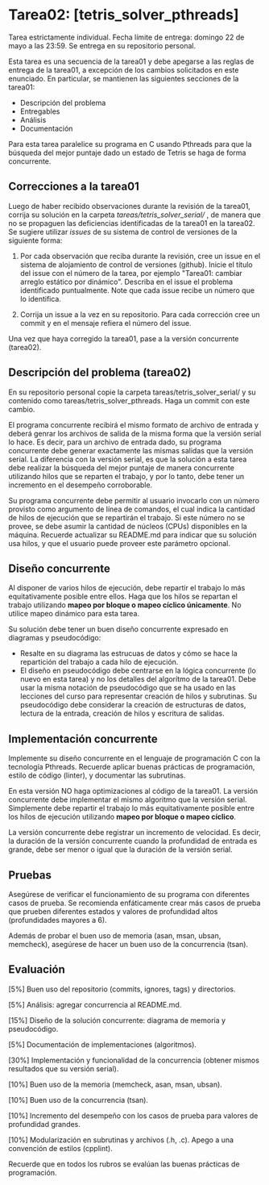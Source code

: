 # Tarea02: [tetris_solver_pthreads]

Tarea estrictamente individual. Fecha límite de entrega: domingo 22 de mayo a las 23:59. Se entrega en su repositorio personal.

Esta tarea es una secuencia de la tarea01 y debe apegarse a las reglas de entrega de la tarea01, a excepción de los cambios solicitados en este enunciado. En particular, se mantienen las siguientes secciones de la tarea01:

* Descripción del problema
* Entregables
* Análisis
* Documentación

Para esta tarea paralelice su programa en C usando Pthreads para que la búsqueda del mejor puntaje dado un estado de Tetris se haga de forma concurrente.

## Correcciones a la tarea01

Luego de haber recibido observaciones durante la revisión de la tarea01, corrija su solución en la carpeta *tareas/tetris_solver_serial/* , de manera que no se propaguen las deficiencias identificadas de la tarea01 en la tarea02. Se sugiere utilizar *issues* de su sistema de control de versiones de la siguiente forma:

1. Por cada observación que reciba durante la revisión, cree un issue en el sistema de alojamiento de control de versiones (github). Inicie el título del issue con el número de la tarea, por ejemplo "Tarea01: cambiar arreglo estático por dinámico". Describa en el issue el problema identificado puntualmente. Note que cada issue recibe un número que lo identifica.

2. Corrija un issue a la vez en su repositorio. Para cada corrección cree un commit y en el mensaje refiera el número del issue.

Una vez que haya corregido la tarea01, pase a la versión concurrente (tarea02).

## Descripción del problema (tarea02)
En su repositorio personal copie la carpeta tareas/tetris_solver_serial/ y su contenido como tareas/tetris_solver_pthreads. Haga un commit con este cambio.

El programa concurrente recibirá el mismo formato de archivo de entrada y deberá genrar los archivos de salida de la misma forma que la versión serial lo hace. Es decir, para un archivo de entrada dado, su programa concurrente debe generar exactamente las mismas salidas que la versión serial. La diferencia con la versión serial, es que la solución a esta tarea debe realizar la búsqueda del mejor puntaje de manera concurrente utilizando hilos que se reparten el trabajo, y por lo tanto, debe tener un incremento en el desempeño corroborable.

Su programa concurrente debe permitir al usuario invocarlo con un número provisto como argumento de línea de comandos, el cual indica la cantidad de hilos de ejecución que se repartirán el trabajo. Si este número no se provee, se debe asumir la cantidad de núcleos (CPUs) disponibles en la máquina. Recuerde actualizar su README.md para indicar que su solución usa hilos, y que el usuario puede proveer este parámetro opcional.

## Diseño concurrente
Al disponer de varios hilos de ejecución, debe repartir el trabajo lo más equitativamente posible entre ellos. Haga que los hilos se repartan el trabajo utilizando **mapeo por bloque o mapeo cíclico únicamente**. No utilice mapeo dinámico para esta tarea.

Su solución debe tener un buen diseño concurrente expresado en diagramas y pseudocódigo:

* Resalte en su diagrama las estrucuas de datos y cómo se hace la repartición del trabajo a cada hilo de ejecución.
* El diseño en pseudocódigo debe centrarse en la lógica concurrente (lo nuevo en esta tarea) y no los detalles del algorítmo de la tarea01. Debe usar la misma notación de pseudocódigo que se ha usado en las lecciones del curso para representar creación de hilos y subrutinas. Su pseudocódigo debe considerar la creación de estructuras de datos, lectura de la entrada, creación de hilos y escritura de salidas. 

## Implementación concurrente
Implemente su diseño concurrente en el lenguaje de programación C con la tecnología Pthreads. Recuerde aplicar buenas prácticas de programación, estilo de código (linter), y documentar las subrutinas.

En esta versión NO haga optimizaciones al código de la tarea01. La versión concurrente debe implementar el mismo algoritmo que la versión serial. Simplemente debe repartir el trabajo lo más equitativamente posible entre los hilos de ejecución utilizando **mapeo por bloque o mapeo cíclico**.

La versión concurrente debe registrar un incremento de velocidad. Es decir, la duración de la versión concurrente cuando la profundidad de entrada es grande, debe ser menor o igual que la duración de la versión serial.

## Pruebas
Asegúrese de verificar el funcionamiento de su programa con diferentes casos de prueba. Se recomienda enfáticamente crear más casos de prueba que prueben diferentes estados y valores de profundidad altos (profundidades mayores a 6).

Además de probar el buen uso de memoria (asan, msan, ubsan, memcheck), asegúrese de hacer un buen uso de la concurrencia (tsan). 

## Evaluación
[5%] Buen uso del repositorio (commits, ignores, tags) y directorios.

[5%] Análisis: agregar concurrencia al README.md.

[15%] Diseño de la solución concurrente: diagrama de memoria y pseudocódigo.

[5%] Documentación de implementaciones (algoritmos).

[30%] Implementación y funcionalidad de la concurrencia (obtener mismos resultados que su versión serial).

[10%] Buen uso de la memoria (memcheck, asan, msan, ubsan).

[10%] Buen uso de la concurrencia (tsan).

[10%] Incremento del desempeño con los casos de prueba para valores de profundidad grandes.

[10%] Modularización en subrutinas y archivos (.h, .c). Apego a una convención de estilos (cpplint).

Recuerde que en todos los rubros se evalúan las buenas prácticas de programación.
